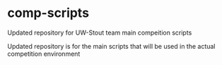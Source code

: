 # comp-scripts
Updated repository for UW-Stout team main compeition scripts

Updated repository is for the main scripts that will be used in the actual competition environment
